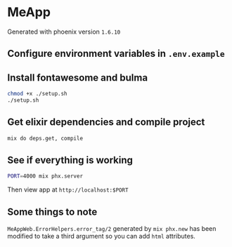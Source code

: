 # MeApp

Generated with phoenix version `1.6.10`

## Configure environment variables in `.env.example`

## Install fontawesome and bulma

```sh
chmod +x ./setup.sh
./setup.sh
```

## Get elixir dependencies and compile project

```sh
mix do deps.get, compile
```

## See if everything is working

```sh
PORT=4000 mix phx.server
```

Then view app at `http://localhost:$PORT`

## Some things to note

`MeAppWeb.ErrorHelpers.error_tag/2` generated by `mix phx.new` has been
modified to take a third argument so you can add `html` attributes.
